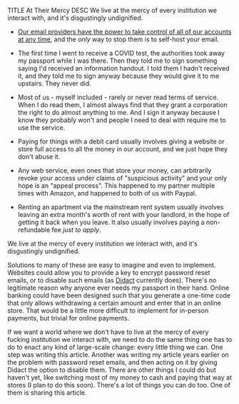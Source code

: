 TITLE At Their Mercy
DESC We live at the mercy of every institution we interact with, and it's disgustingly undignified.

* [Our email providers have the power to take control of all of our accounts at any time](/software/forgot_password), and the *only* way to stop them is to self-host your email.

* The first time I went to receive a COVID test, the authorities took away my passport while I was there. Then they told me to sign something saying I'd received an information handout. I told them I hadn't received it, and they told me to sign anyway because they would give it to me upstairs. They never did.

* Most of us - myself included - rarely or never read terms of service. When I do read them, I almost always find that they grant a corporation the right to do almost anything to me. And I sign it anyway because I know they probably won't and people I need to deal with require me to use the service.

* Paying for things with a debit card usually involves giving a website or store full access to all the money in our account, and we just hope they don't abuse it.

* Any web service, even ones that store your money, can arbitrarily revoke your access under claims of "suspicious activity" and your only hope is an "appeal process". This happened to my partner multiple times with Amazon, and happened to both of us with Paypal.

* Renting an apartment via the mainstream rent system usually involves leaving an extra month's worth of rent with your landlord, in the hope of getting it back when you leave. It also usually involves paying a non-refundable fee *just to apply*.

We live at the mercy of every institution we interact with, and it's disgustingly undignified.

Solutions to many of these are easy to imagine and even to implement. Websites could allow you to provide a key to encrypt password reset emails, or to disable such emails (as [Didact](/didact) currently does). There's no legitimate reason why anyone ever needs my passport in their hand. Online banking could have been designed such that you generate a one-time code that only allows withdrawing a certain amount and enter that in an online store. That would be a little more difficult to implement for in-person payments, but trivial for online payments.

If we want a world where we don't have to live at the mercy of every fucking institution we interact with, we need to do the same thing one has to do to enact any kind of large-scale change: every little thing we can. One step was writing this article. Another was writing my article years earlier on the problem with password reset emails, and then acting on it by giving Didact the option to disable them. There are other things I could do but haven't yet, like switching most of my money to cash and paying that way at stores (I plan to do this soon). There's a lot of things you can do too. One of them is sharing this article.
